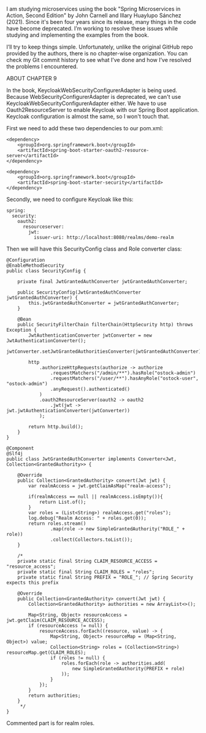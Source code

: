 I am studying microservices using the book "Spring Microservices in Action, Second Edition" by John Carnell and Illary Huaylupo Sánchez (2021). Since it's been four years since its release, many things in the code have become deprecated. I’m working to resolve these issues while studying and implementing the examples from the book.

I’ll try to keep things simple. Unfortunately, unlike the original GitHub repo provided by the authors, there is no chapter-wise organization. You can check my Git commit history to see what I’ve done and how I’ve resolved the problems I encountered.

ABOUT CHAPTER 9

In the book, KeycloakWebSecurityConfigurerAdapter is being used. Because WebSecurityConfigurerAdapter is deprecated, we can't use KeycloakWebSecurityConfigurerAdapter either. We have to use Oauth2ResourceServer to enable Keycloak with our Spring Boot application. Keycloak configuration is almost the same, so I won't touch that.

First we need to add these two dependencies to our pom.xml:
```
<dependency>
    <groupId>org.springframework.boot</groupId>
    <artifactId>spring-boot-starter-oauth2-resource-server</artifactId>
</dependency>

<dependency>
    <groupId>org.springframework.boot</groupId>
    <artifactId>spring-boot-starter-security</artifactId>
</dependency>
```



Secondly, we need to configure Keycloak like this:
```
spring:
  security:
    oauth2:
      resourceserver:
        jwt:
          issuer-uri: http://localhost:8080/realms/demo-realm
```

Then we will have this SecurityConfig class and Role converter class:
```
@Configuration
@EnableMethodSecurity
public class SecurityConfig {

    private final JwtGrantedAuthConverter jwtGrantedAuthConverter;

    public SecurityConfig(JwtGrantedAuthConverter jwtGrantedAuthConverter) {
        this.jwtGrantedAuthConverter = jwtGrantedAuthConverter;
    }

    @Bean
    public SecurityFilterChain filterChain(HttpSecurity http) throws Exception {
        JwtAuthenticationConverter jwtConverter = new JwtAuthenticationConverter();
        jwtConverter.setJwtGrantedAuthoritiesConverter(jwtGrantedAuthConverter);

        http
            .authorizeHttpRequests(authorize -> authorize
                .requestMatchers("/admin/**").hasRole("ostock-admin")
                .requestMatchers("/user/**").hasAnyRole("ostock-user", "ostock-admin")
                .anyRequest().authenticated()
            )
            .oauth2ResourceServer(oauth2 -> oauth2
                .jwt(jwt -> jwt.jwtAuthenticationConverter(jwtConverter))
            );

        return http.build();
    }
}
```
```
@Component
@Slf4j
public class JwtGrantedAuthConverter implements Converter<Jwt, Collection<GrantedAuthority>> {

    @Override
    public Collection<GrantedAuthority> convert(Jwt jwt) {
        var realmAccess = jwt.getClaimAsMap("realm-access");

        if(realmAccess == null || realmAccess.isEmpty()){
            return List.of();
        }
        var roles = (List<String>) realmAccess.get("roles");
        log.debug("Realm Access: " + roles.get(0));
        return roles.stream()
                .map(role -> new SimpleGrantedAuthority("ROLE_" + role))
                .collect(Collectors.toList());
    }

    /*
    private static final String CLAIM_RESOURCE_ACCESS = "resource_access";
    private static final String CLAIM_ROLES = "roles";
    private static final String PREFIX = "ROLE_"; // Spring Security expects this prefix

    @Override
    public Collection<GrantedAuthority> convert(Jwt jwt) {
        Collection<GrantedAuthority> authorities = new ArrayList<>();

        Map<String, Object> resourceAccess = jwt.getClaim(CLAIM_RESOURCE_ACCESS);
        if (resourceAccess != null) {
            resourceAccess.forEach((resource, value) -> {
                Map<String, Object> resourceMap = (Map<String, Object>) value;
                Collection<String> roles = (Collection<String>) resourceMap.get(CLAIM_ROLES);
                if (roles != null) {
                    roles.forEach(role -> authorities.add(
                        new SimpleGrantedAuthority(PREFIX + role)
                    ));
                }
            });
        }
        return authorities;
    }
     */
}
```


Commented part is for realm roles.
